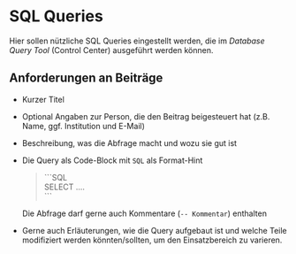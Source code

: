 # SQL Queries

Hier sollen nützliche SQL Queries eingestellt werden, die im _Database Query Tool_ (Control Center) ausgeführt werden können.

## Anforderungen an Beiträge

- Kurzer Titel
- Optional Angaben zur Person, die den Beitrag beigesteuert hat (z.B. Name, ggf. Institution und E-Mail)
- Beschreibung, was die Abfrage macht und wozu sie gut ist
- Die Query als Code-Block mit `SQL` als Format-Hint
    > \`\`\`SQL  
    > SELECT ....  
    > \`\`\`  

    Die Abfrage darf gerne auch Kommentare (`-- Kommentar`) enthalten
- Gerne auch Erläuterungen, wie die Query aufgebaut ist und welche Teile modifiziert werden könnten/sollten, um den Einsatzbereich zu varieren.

